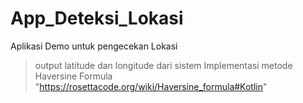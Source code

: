 # App_Deteksi_Lokasi
Aplikasi Demo untuk pengecekan Lokasi
> output latitude dan longitude dari sistem
> Implementasi metode Haversine Formula "https://rosettacode.org/wiki/Haversine_formula#Kotlin"
